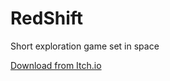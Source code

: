 # RedShift
Short exploration game set in space

[Download from Itch.io](https://messicano.itch.io/redshift)
